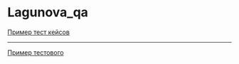 # Lagunova_qa
[Пример тест кейсов](https://docs.google.com/spreadsheets/d/112sCnGkyg111mGGb4uLQ2gDmX5bimjPzg-G8nIZ45eA/edit?usp=sharing)

---

[Пример тестового](https://docs.google.com/spreadsheets/d/1lQp6_vxP0HTmZ84cAdAPFj7Zvv1peuI4gm-qOYHxChM/edit#gid=0)